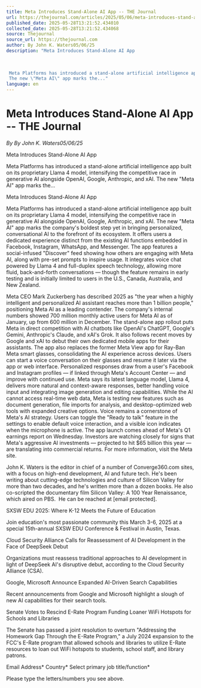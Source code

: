 ```yaml
---
title: Meta Introduces Stand-Alone AI App -- THE Journal
url: https://thejournal.com/articles/2025/05/06/meta-introduces-stand-alone-ai-app.aspx
published_date: 2025-05-28T13:21:52.434010
collected_date: 2025-05-28T13:21:52.434068
source: Thejournal
source_url: https://thejournal.com
author: By John K. Waters05/06/25
description: "Meta Introduces Stand-Alone AI App 
 
 
 
 Meta Platforms has introduced a stand-alone artificial intelligence app built on its proprietary Llama 4 model, intensifying the competitive race in generative AI alongside OpenAI, Google, Anthropic, and xAI. 
 The new \"Meta AI\" app marks the..."
language: en
---
```


# Meta Introduces Stand-Alone AI App -- THE Journal

*By By John K. Waters05/06/25*

Meta Introduces Stand-Alone AI App 
 
 
 
 Meta Platforms has introduced a stand-alone artificial intelligence app built on its proprietary Llama 4 model, intensifying the competitive race in generative AI alongside OpenAI, Google, Anthropic, and xAI. 
 The new "Meta AI" app marks the...

Meta Introduces Stand-Alone AI App

Meta Platforms has introduced a stand-alone artificial intelligence app built on its proprietary Llama 4 model, intensifying the competitive race in generative AI alongside OpenAI, Google, Anthropic, and xAI. 
 The new "Meta AI" app marks the company's boldest step yet in bringing personalized, conversational AI to the forefront of its ecosystem. It offers users a dedicated experience distinct from the existing AI functions embedded in Facebook, Instagram, WhatsApp, and Messenger. The app features a social-infused "Discover" feed showing how others are engaging with Meta AI, along with pre-set prompts to inspire usage. It integrates voice chat powered by Llama 4 and full-duplex speech technology, allowing more fluid, back-and-forth conversations — though the feature remains in early testing and is initially limited to users in the U.S., Canada, Australia, and New Zealand. 
 
 Meta CEO Mark Zuckerberg has described 2025 as "the year when a highly intelligent and personalized AI assistant reaches more than 1 billion people," positioning Meta AI as a leading contender. The company's internal numbers showed 700 million monthly active users for Meta AI as of January, up from 600 million in December. 
 The stand-alone app rollout puts Meta in direct competition with AI chatbots like OpenAI's ChatGPT, Google's Gemini, Anthropic's Claude, and xAI's Grok. It also follows recent moves by Google and xAI to debut their own dedicated mobile apps for their assistants. 
 The app also replaces the former Meta View app for Ray-Ban Meta smart glasses, consolidating the AI experience across devices. Users can start a voice conversation on their glasses and resume it later via the app or web interface. Personalized responses draw from a user's Facebook and Instagram profiles — if linked through Meta's Account Center — and improve with continued use. 
 Meta says its latest language model, Llama 4, delivers more natural and context-aware responses, better handling voice input and integrating image generation and editing capabilities. While the AI cannot access real-time web data, Meta is testing new features such as document generation, file imports for analysis, and desktop-optimized web tools with expanded creative options. 
 Voice remains a cornerstone of Meta's AI strategy. Users can toggle the "Ready to talk" feature in the settings to enable default voice interaction, and a visible icon indicates when the microphone is active. 
 The app launch comes ahead of Meta's Q1 earnings report on Wednesday. Investors are watching closely for signs that Meta's aggressive AI investments — projected to hit $65 billion this year — are translating into commercial returns. 
 For more information, visit the Meta site.

John K. Waters is the editor in chief of a number of Converge360.com sites, with a focus on high-end development, AI and future tech. He's been writing about cutting-edge technologies and culture of Silicon Valley for more than two decades, and he's written more than a dozen books. He also co-scripted the documentary film Silicon Valley: A 100 Year Renaissance, which aired on PBS.  He can be reached at [email protected].

SXSW EDU 2025: Where K-12 Meets the Future of Education

Join education's most passionate community this March 3-6, 2025 at a special 15th-annual SXSW EDU Conference &amp; Festival in Austin, Texas.

Cloud Security Alliance Calls for Reassessment of AI Development in the Face of DeepSeek Debut

Organizations must reassess traditional approaches to AI development in light of DeepSeek AI's disruptive debut, according to the Cloud Security Alliance (CSA).

Google, Microsoft Announce Expanded AI-Driven Search Capabilities

Recent announcements from Google and Microsoft highlight a slough of new AI capabilities for their search tools.

Senate Votes to Rescind E-Rate Program Funding Loaner WiFi Hotspots for Schools and Libraries

The Senate has passed a joint resolution to overturn "Addressing the Homework Gap Through the E-Rate Program," a July 2024 expansion to the FCC's E-Rate program that allowed schools and libraries to utilize E-Rate resources to loan out WiFi hotspots to students, school staff, and library patrons.

Email Address* Country* Select primary job title/function*

Please type the letters/numbers you see above.